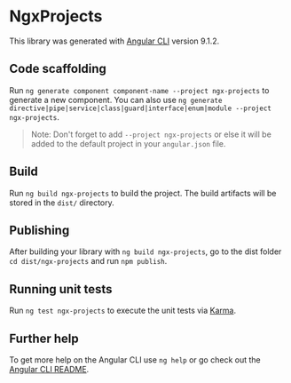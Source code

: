 # NgxProjects

This library was generated with [Angular CLI](https://github.com/angular/angular-cli) version 9.1.2.

## Code scaffolding

Run `ng generate component component-name --project ngx-projects` to generate a new component. You can also use `ng generate directive|pipe|service|class|guard|interface|enum|module --project ngx-projects`.
> Note: Don't forget to add `--project ngx-projects` or else it will be added to the default project in your `angular.json` file. 

## Build

Run `ng build ngx-projects` to build the project. The build artifacts will be stored in the `dist/` directory.

## Publishing

After building your library with `ng build ngx-projects`, go to the dist folder `cd dist/ngx-projects` and run `npm publish`.

## Running unit tests

Run `ng test ngx-projects` to execute the unit tests via [Karma](https://karma-runner.github.io).

## Further help

To get more help on the Angular CLI use `ng help` or go check out the [Angular CLI README](https://github.com/angular/angular-cli/blob/master/README.md).
